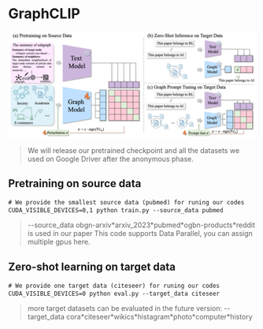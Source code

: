 # GraphCLIP
![](assets/graphclip.png)

> We will release our pretrained checkpoint and all the datasets we used  on Google Driver after the anonymous phase.

## Pretraining on source data
```
# We provide the smallest source data (pubmed) for runing our codes
CUDA_VISIBLE_DEVICES=0,1 python train.py --source_data pubmed
```

> --source_data obgn-arxiv\*arxiv\_2023\*pubmed\*ogbn-products\*reddit is used in our paper
> This code supports Data Parallel, you can assign multiple gpus here.
## Zero-shot learning on target data
```
# We provide one target data (citeseer) for runing our codes
CUDA_VISIBLE_DEVICES=0 python eval.py --target_data citeseer
```

> more target datasets can be evaluated in the future version: --target_data cora\*citeseer\*wikics\*histagram\*photo\*computer\*history
